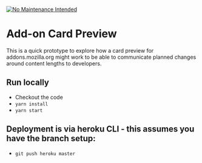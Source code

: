 
[![No Maintenance Intended](http://unmaintained.tech/badge.svg)](http://unmaintained.tech/)

# Add-on Card Preview

This is a quick prototype to explore how a card preview for addons.mozilla.org
might work to be able to communicate planned changes around content lengths
to developers.

## Run locally

* Checkout the code
* `yarn install`
* `yarn start`

## Deployment is via heroku CLI - this assumes you have the branch setup:

* `git push heroku master`
